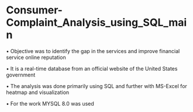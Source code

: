 # Consumer-Complaint_Analysis_using_SQL_main
• Objective was to identify the gap in the services and improve financial service online reputation

• It is a real-time database from an official website of the United States government

• The analysis was done primarily using SQL and further with MS-Excel for heatmap and visualization

• For the work MYSQL 8.0 was used
